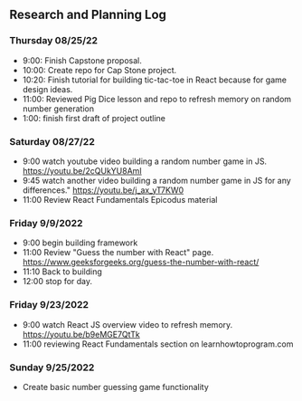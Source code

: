 ## Research and Planning Log
### Thursday 08/25/22
* 9:00: Finish Capstone proposal.
* 10:00: Create repo for Cap Stone project.
* 10:20: Finish tutorial for building tic-tac-toe in React because for game design ideas.
* 11:00: Reviewed Pig Dice lesson and repo to refresh memory on random number generation
* 1:00: finish first draft of project outline
### Saturday 08/27/22
* 9:00 watch youtube video building a random number game in JS. https://youtu.be/2cQUkYU8AmI
* 9:45 watch another video building a random number game in JS for any differences." https://youtu.be/j_ax_yT7KW0
* 11:00 Review React Fundamentals Epicodus material
### Friday 9/9/2022
* 9:00 begin building framework
* 11:00 Review "Guess the number with React" page. https://www.geeksforgeeks.org/guess-the-number-with-react/
* 11:10 Back to building
* 12:00 stop for day.

### Friday 9/23/2022
* 9:00 watch React JS overview video to refresh memory. https://youtu.be/b9eMGE7QtTk
* 11:00 reviewing React Fundamentals section on learnhowtoprogram.com

### Sunday 9/25/2022
* Create basic number guessing game functionality
